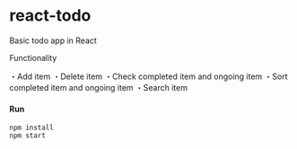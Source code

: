 # react-todo
Basic todo app in React

Functionality

・Add item
・Delete item
・Check completed item and ongoing item
・Sort completed item and ongoing item
・Search item


#### Run

```
npm install
npm start
```
